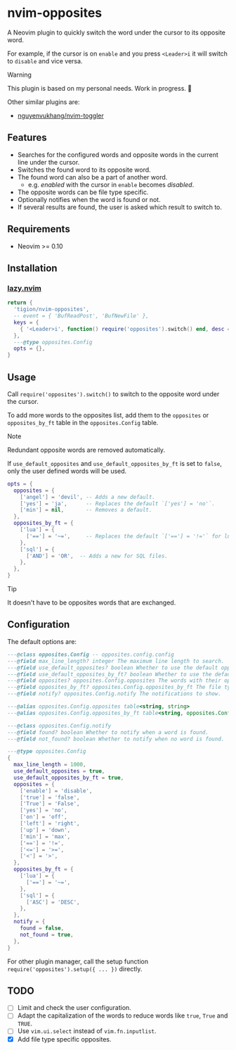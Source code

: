 # nvim-opposites

A Neovim plugin to quickly switch the word under the cursor to its opposite word.

For example, if the cursor is on `enable` and you press `<Leader>i` it will
switch to `disable` and vice versa.

> [!WARNING]
> This plugin is based on my personal needs. Work in progress. 🚀

Other similar plugins are:

- [nguyenvukhang/nvim-toggler](https://github.com/nguyenvukhang/nvim-toggler)

## Features

- Searches for the configured words and opposite words in the current line
  under the cursor.
- Switches the found word to its opposite word.
- The found word can also be a part of another word.
  - e.g. _enabled_ with the cursor in `enable` becomes _disabled_.
- The opposite words can be file type specific.
- Optionally notifies when the word is found or not.
- If several results are found, the user is asked which result to switch to.

## Requirements

- Neovim >= 0.10

## Installation

### [lazy.nvim]

[lazy.nvim]: https://github.com/folke/lazy.nvim

```lua
return {
  'tigion/nvim-opposites',
  -- event = { 'BufReadPost', 'BufNewFile' },
  keys = {
    { '<Leader>i', function() require('opposites').switch() end, desc = 'Switch to opposite word' },
  },
  ---@type opposites.Config
  opts = {},
}
```

## Usage

Call `require('opposites').switch()` to switch to the opposite word under the
cursor.

To add more words to the opposites list, add them to the `opposites` or
`opposites_by_ft` table in the `opposites.Config` table.

> [!NOTE]
> Redundant opposite words are removed automatically.

If `use_default_opposites` and `use_default_opposites_by_ft` is set to `false`,
only the user defined words will be used.

```lua
opts = {
  opposites = {
    ['angel'] = 'devil', -- Adds a new default.
    ['yes'] = 'ja',      -- Replaces the default `['yes'] = 'no'`.
    ['min'] = nil,       -- Removes a default.
  },
  opposites_by_ft = {
    ['lua'] = {
      ['=='] = '~=',     -- Replaces the default `['=='] = '!='` for lua files.
    },
    ['sql'] = {
      ['AND'] = 'OR',  -- Adds a new for SQL files.
    },
  },
}
```

> [!TIP]
> It doesn't have to be opposites words that are exchanged.

## Configuration

The default options are:

```lua
---@class opposites.Config -- opposites.config.config
---@field max_line_length? integer The maximum line length to search.
---@field use_default_opposites? boolean Whether to use the default opposites.
---@field use_default_opposites_by_ft? boolean Whether to use the default opposites.
---@field opposites? opposites.Config.opposites The words with their opposite.
---@field opposites_by_ft? opposites.Config.opposites_by_ft The file type specific words with their opposite.
---@field notify? opposites.Config.notify The notifications to show.

---@alias opposites.Config.opposites table<string, string>
---@alias opposites.Config.opposites_by_ft table<string, opposites.Config.opposites>

---@class opposites.Config.notify
---@field found? boolean Whether to notify when a word is found.
---@field not_found? boolean Whether to notify when no word is found.

---@type opposites.Config
{
  max_line_length = 1000,
  use_default_opposites = true,
  use_default_opposites_by_ft = true,
  opposites = {
    ['enable'] = 'disable',
    ['true'] = 'false',
    ['True'] = 'False',
    ['yes'] = 'no',
    ['on'] = 'off',
    ['left'] = 'right',
    ['up'] = 'down',
    ['min'] = 'max',
    ['=='] = '!=',
    ['<='] = '>=',
    ['<'] = '>',
  },
  opposites_by_ft = {
    ['lua'] = {
      ['=='] = '~=',
    },
    ['sql'] = {
      ['ASC'] = 'DESC',
    },
  },
  notify = {
    found = false,
    not_found = true,
  },
}
```

For other plugin manager, call the setup function
`require('opposites').setup({ ... })` directly.

## TODO

- [ ] Limit and check the user configuration.
- [ ] Adapt the capitalization of the words to reduce words like `true`, `True`
      and `TRUE`.
- [ ] Use `vim.ui.select` instead of `vim.fn.inputlist`.
- [x] Add file type specific opposites.
